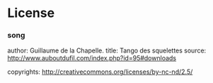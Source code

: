 # License

### song
author:  Guillaume de la Chapelle.
title: Tango des squelettes
source: http://www.auboutdufil.com/index.php?id=95#downloads

copyrights: http://creativecommons.org/licenses/by-nc-nd/2.5/
